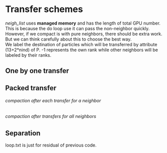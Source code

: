 # Transfer schemes
*neigh_list* uses **managed memory** and has the length of total GPU number. This is because the do loop use it can pass the non-neighbor quickly. However, if we compact is with pure neighbors, there should be extra work. But we can think carefully about this to choose the best way.  
We label the destination of particles which will be transferred by attribute (13+2\*nind) of P. -1 represents the own rank while other neighbors will be labeled by their ranks.  
## One by one transfer
## Packed transfer
###### compaction after each transfer for a neighbor
###### compaction after transfers for all neighbors
## Separation
loop.txt is just for residual of previous code.
